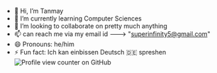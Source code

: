- 👋 Hi, I’m Tanmay
- 🌱 I’m currently learning Computer Sciences
- 💞️ I’m looking to collaborate on pretty much anything
- 📫 can reach me via my email id ---> "superinfinity5@gmail.com" 
- 😄 Pronouns: he/him
- ⚡ Fun fact: Ich kan einbissen Deutsch 🇩🇪 spreshen
![Profile view counter on GitHub](https://komarev.com/ghpvc/?username=SuperInfinity)
